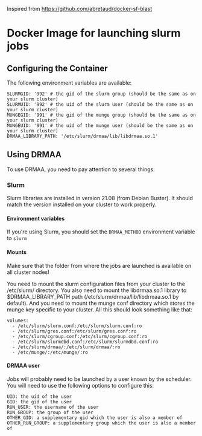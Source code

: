 Inspired from https://github.com/abretaud/docker-sf-blast

# Docker Image for launching slurm jobs

## Configuring the Container

The following environment variables are available:

```
SLURMGID: '992' # the gid of the slurm group (should be the same as on your slurm cluster)
SLURMUID: '992' # the uid of the slurm user (should be the same as on your slurm cluster)
MUNGEGID: '991' # the gid of the munge group (should be the same as on your slurm cluster)
MUNGEUID: '991' # the uid of the munge user (should be the same as on your slurm cluster)
DRMAA_LIBRARY_PATH: '/etc/slurm/drmaa/lib/libdrmaa.so.1'
```

## Using DRMAA

To use DRMAA, you need to pay attention to several things:

### Slurm

Slurm libraries are installed in version 21.08 (from Debian Buster). It should match the version installed on your cluster to work properly.

#### Environment variables

If you're using Slurm, you should set the `DRMAA_METHOD` environment variable to `slurm`

#### Mounts

Make sure that the folder from where the jobs are launched is available on all cluster nodes!

You need to mount the slurm configuration files from your cluster to the /etc/slurm/ directory.
You also need to mount the libdrmaa.so.1 library to $DRMAA_LIBRARY_PATH path (/etc/slurm/drmaa/lib/libdrmaa.so.1 by default).
And you need to mount the munge conf directory which stores the munge key specific to your cluster.
All this should look something like that:

```
volumes:
  - /etc/slurm/slurm.conf:/etc/slurm/slurm.conf:ro
  - /etc/slurm/gres.conf:/etc/slurm/gres.conf:ro
  - /etc/slurm/cgroup.conf:/etc/slurm/cgroup.conf:ro
  - /etc/slurm/slurmdbd.conf:/etc/slurm/slurmdbd.conf:ro
  - /etc/slurm/drmaa/:/etc/slurm/drmaa/:ro
  - /etc/munge/:/etc/munge/:ro
```

#### DRMAA user

Jobs will probably need to be launched by a user known by the scheduler. You will need to use the following options to configure this:

```
UID: the uid of the user
GID: the gid of the user
RUN_USER: the username of the user
RUN_GROUP: the group of the user
OTHER_GID: a supplementary gid which the user is also a member of
OTHER_RUN_GROUP: a supplementary group which the user is also a member of
```

